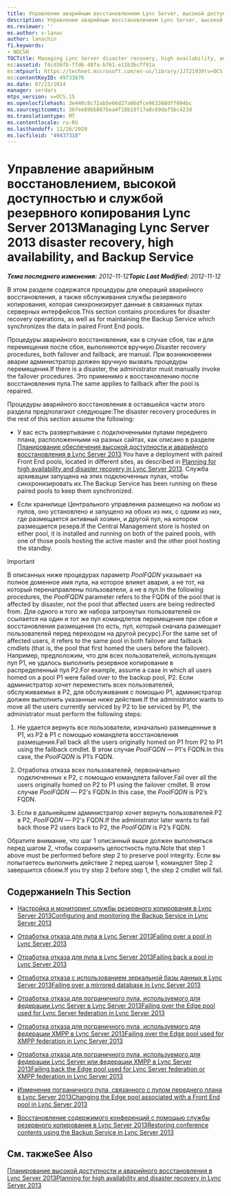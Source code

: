 ```yaml
---
title: Управление аварийным восстановлением Lync Server, высокой доступностью и службой резервного копирования
description: Управление аварийным восстановлением Lync Server, высокой доступностью и службой резервного копирования.
ms.reviewer: ''
ms.author: v-lanac
author: lanachin
f1.keywords:
- NOCSH
TOCTitle: Managing Lync Server disaster recovery, high availability, and Backup Service
ms:assetid: f4cd36fb-ffd6-48fa-b761-e11b3bcff91a
ms:mtpsurl: https://technet.microsoft.com/en-us/library/JJ721939(v=OCS.15)
ms:contentKeyID: 49733876
ms.date: 07/23/2014
manager: serdars
mtps_version: v=OCS.15
ms.openlocfilehash: 3e440c8c72ab5e66d27a86dfce963368dff804bc
ms.sourcegitcommit: 36fee89bb887bea4f18b19f17a8c69daf5bc423d
ms.translationtype: MT
ms.contentlocale: ru-RU
ms.lasthandoff: 11/26/2020
ms.locfileid: "49437318"
---
```

# <a name="managing-lync-server-2013-disaster-recovery-high-availability-and-backup-service"></a><span data-ttu-id="98f05-103">Управление аварийным восстановлением, высокой доступностью и службой резервного копирования Lync Server 2013</span><span class="sxs-lookup"><span data-stu-id="98f05-103">Managing Lync Server 2013 disaster recovery, high availability, and Backup Service</span></span>

<div data-xmlns="http://www.w3.org/1999/xhtml">

<div class="topic" data-xmlns="http://www.w3.org/1999/xhtml" data-msxsl="urn:schemas-microsoft-com:xslt" data-cs="https://msdn.microsoft.com/">

<div data-asp="https://msdn2.microsoft.com/asp">



</div>

<div id="mainSection">

<div id="mainBody"><span data-ttu-id="98f05-104">

<span> </span></span><span class="sxs-lookup"><span data-stu-id="98f05-104">

<span> </span></span></span>

<span data-ttu-id="98f05-105">_**Тема последнего изменения:** 2012-11-12_</span><span class="sxs-lookup"><span data-stu-id="98f05-105">_**Topic Last Modified:** 2012-11-12_</span></span>

<span data-ttu-id="98f05-106">В этом разделе содержатся процедуры для операций аварийного восстановления, а также обслуживания службы резервного копирования, которая синхронизирует данные в связанных пулах серверных интерфейсов.</span><span class="sxs-lookup"><span data-stu-id="98f05-106">This section contains procedures for disaster recovery operations, as well as for maintaining the Backup Service which synchronizes the data in paired Front End pools.</span></span>

<span data-ttu-id="98f05-107">Процедуры аварийного восстановления, как в случае сбоя, так и для перемещения после сбоя, выполняются вручную.</span><span class="sxs-lookup"><span data-stu-id="98f05-107">Disaster recovery procedures, both failover and failback, are manual.</span></span> <span data-ttu-id="98f05-108">При возникновении аварии администратор должен вручную вызвать процедуры перемещения.</span><span class="sxs-lookup"><span data-stu-id="98f05-108">If there is a disaster, the administrator must manually invoke the failover procedures.</span></span> <span data-ttu-id="98f05-109">Это применимо к восстановлению после восстановления пула.</span><span class="sxs-lookup"><span data-stu-id="98f05-109">The same applies to failback after the pool is repaired.</span></span>

<span data-ttu-id="98f05-110">Процедуры аварийного восстановления в оставшейся части этого раздела предполагают следующее:</span><span class="sxs-lookup"><span data-stu-id="98f05-110">The disaster recovery procedures in the rest of this section assume the following:</span></span>

  - <span data-ttu-id="98f05-111">У вас есть развертывание с подключенными пулами переднего плана, расположенными на разных сайтах, как описано в разделе [Планирование обеспечения высокой доступности и аварийного восстановления в Lync Server 2013](lync-server-2013-planning-for-high-availability-and-disaster-recovery.md).</span><span class="sxs-lookup"><span data-stu-id="98f05-111">You have a deployment with paired Front End pools, located in different sites, as described in [Planning for high availability and disaster recovery in Lync Server 2013](lync-server-2013-planning-for-high-availability-and-disaster-recovery.md).</span></span> <span data-ttu-id="98f05-112">Служба архивации запущена на этих подключенных пулах, чтобы синхронизировать их.</span><span class="sxs-lookup"><span data-stu-id="98f05-112">The Backup Service has been running on these paired pools to keep them synchronized.</span></span>

  - <span data-ttu-id="98f05-113">Если хранилище Центрального управления размещено на любом из пулов, оно установлено и запущено на обоих из них, с одним из них, где размещается активный хозяин, и другой пул, на котором размещается резерв.</span><span class="sxs-lookup"><span data-stu-id="98f05-113">If the Central Management store is hosted on either pool, it is installed and running on both of the paired pools, with one of those pools hosting the active master and the other pool hosting the standby.</span></span>

<div>


> [!IMPORTANT]
> <span data-ttu-id="98f05-114">В описанных ниже процедурах параметр <EM>PoolFQDN</EM> указывает на полное доменное имя пула, на которое влияет авария, а не тот, на который перенаправлены пользователи, а не в пул.</span><span class="sxs-lookup"><span data-stu-id="98f05-114">In the following procedures, the <EM>PoolFQDN</EM> parameter refers to the FQDN of the pool that is affected by disaster, not the pool that affected users are being redirected from.</span></span> <span data-ttu-id="98f05-115">Для одного и того же набора затронутых пользователей он ссылается на один и тот же пул командлетов перемещения при сбое и восстановления размещения (то есть, пул, который сначала размещает пользователей перед переходом на другой ресурс).</span><span class="sxs-lookup"><span data-stu-id="98f05-115">For the same set of affected users, it refers to the same pool in both failover and failback cmdlets (that is, the pool that first homed the users before the failover).</span></span><BR><span data-ttu-id="98f05-116">Например, предположим, что для всех пользователей, использующих пул P1, не удалось выполнить резервное копирование в распределенный пул P2.</span><span class="sxs-lookup"><span data-stu-id="98f05-116">For example, assume a case in which all users homed on a pool P1 were failed over to the backup pool, P2.</span></span> <span data-ttu-id="98f05-117">Если администратор хочет переместить всех пользователей, обслуживаемых в P2, для обслуживания с помощью P1, администратор должен выполнить указанные ниже действия.</span><span class="sxs-lookup"><span data-stu-id="98f05-117">If the administrator wants to move all the users currently serviced by P2 to be serviced by P1, the administrator must perform the following steps:</span></span> 
> <OL>
> <LI>
> <P><span data-ttu-id="98f05-118">Не удается вернуть все пользователи, изначально размещенные в P1, из P2 в P1 с помощью командлета восстановления размещения.</span><span class="sxs-lookup"><span data-stu-id="98f05-118">Fail back all the users originally homed on P1 from P2 to P1 using the failback cmdlet.</span></span> <span data-ttu-id="98f05-119">В этом случае <EM>PoolFQDN</EM> — P1's FQDN.</span><span class="sxs-lookup"><span data-stu-id="98f05-119">In this case, the <EM>PoolFQDN</EM> is P1’s FQDN.</span></span></P>
> <LI>
> <P><span data-ttu-id="98f05-120">Отработка отказа всех пользователей, первоначально подключенных к P2, с помощью командлета failover.</span><span class="sxs-lookup"><span data-stu-id="98f05-120">Fail over all the users originally homed on P2 to P1 using the failover cmdlet.</span></span> <span data-ttu-id="98f05-121">В этом случае <EM>PoolFQDN</EM> — P2's FQDN.</span><span class="sxs-lookup"><span data-stu-id="98f05-121">In this case, the <EM>PoolFQDN</EM> is P2’s FQDN.</span></span></P>
> <LI>
> <P><span data-ttu-id="98f05-122">Если в дальнейшем администратор хочет вернуть пользователей P2 в P2, <EM>PoolFQDN</EM> — P2's FQDN.</span><span class="sxs-lookup"><span data-stu-id="98f05-122">If the administrator later wants to fail back those P2 users back to P2, the <EM>PoolFQDN</EM> is P2’s FQDN.</span></span></P></LI></OL><span data-ttu-id="98f05-123">Обратите внимание, что шаг 1 описанный выше должен выполняться перед шагом 2, чтобы сохранить целостность пула.</span><span class="sxs-lookup"><span data-stu-id="98f05-123">Note that step 1 above must be performed before step 2 to preserve pool integrity.</span></span> <span data-ttu-id="98f05-124">Если вы попытаетесь выполнить действие 2 перед шагом 1, командлет Step 2 завершится сбоем.</span><span class="sxs-lookup"><span data-stu-id="98f05-124">If you try step 2 before step 1, the step 2 cmdlet will fail.</span></span>



</div>

<div>

## <a name="in-this-section"></a><span data-ttu-id="98f05-125">Содержание</span><span class="sxs-lookup"><span data-stu-id="98f05-125">In This Section</span></span>

  - [<span data-ttu-id="98f05-126">Настройка и мониторинг службы резервного копирования в Lync Server 2013</span><span class="sxs-lookup"><span data-stu-id="98f05-126">Configuring and monitoring the Backup Service in Lync Server 2013</span></span>](lync-server-2013-configuring-and-monitoring-the-backup-service.md)

  - [<span data-ttu-id="98f05-127">Отработка отказа для пула в Lync Server 2013</span><span class="sxs-lookup"><span data-stu-id="98f05-127">Failing over a pool in Lync Server 2013</span></span>](lync-server-2013-failing-over-a-pool.md)

  - [<span data-ttu-id="98f05-128">Отработка отказа для пула в Lync Server 2013</span><span class="sxs-lookup"><span data-stu-id="98f05-128">Failing back a pool in Lync Server 2013</span></span>](lync-server-2013-failing-back-a-pool.md)

  - [<span data-ttu-id="98f05-129">Отработка отказа с использованием зеркальной базы данных в Lync Server 2013</span><span class="sxs-lookup"><span data-stu-id="98f05-129">Failing over a mirrored database in Lync Server 2013</span></span>](lync-server-2013-failing-over-a-mirrored-database.md)

  - [<span data-ttu-id="98f05-130">Отработка отказа для пограничного пула, используемого для федерации Lync Server в Lync Server 2013</span><span class="sxs-lookup"><span data-stu-id="98f05-130">Failing over the Edge pool used for Lync Server federation in Lync Server 2013</span></span>](lync-server-2013-failing-over-the-edge-pool-used-for-lync-server-federation.md)

  - [<span data-ttu-id="98f05-131">Отработка отказа для пограничного пула, используемого для федерации XMPP в Lync Server 2013</span><span class="sxs-lookup"><span data-stu-id="98f05-131">Failing over the Edge pool used for XMPP federation in Lync Server 2013</span></span>](lync-server-2013-failing-over-the-edge-pool-used-for-xmpp-federation.md)

  - [<span data-ttu-id="98f05-132">Отработка отказа для пограничного пула, используемого для федерации Lync Server или федерации XMPP в Lync Server 2013</span><span class="sxs-lookup"><span data-stu-id="98f05-132">Failing back the Edge pool used for Lync Server federation or XMPP federation in Lync Server 2013</span></span>](lync-server-2013-failing-back-the-edge-pool-used-for-lync-server-federation-or-xmpp-federation.md)

  - [<span data-ttu-id="98f05-133">Изменение пограничного пула, связанного с пулом переднего плана в Lync Server 2013</span><span class="sxs-lookup"><span data-stu-id="98f05-133">Changing the Edge pool associated with a Front End pool in Lync Server 2013</span></span>](lync-server-2013-changing-the-edge-pool-associated-with-a-front-end-pool.md)

  - [<span data-ttu-id="98f05-134">Восстановление содержимого конференций с помощью службы резервного копирования в Lync Server 2013</span><span class="sxs-lookup"><span data-stu-id="98f05-134">Restoring conference contents using the Backup Service in Lync Server 2013</span></span>](lync-server-2013-restoring-conference-contents-using-the-backup-service.md)

</div>

<div>

## <a name="see-also"></a><span data-ttu-id="98f05-135">См. также</span><span class="sxs-lookup"><span data-stu-id="98f05-135">See Also</span></span>


[<span data-ttu-id="98f05-136">Планирование высокой доступности и аварийного восстановления в Lync Server 2013</span><span class="sxs-lookup"><span data-stu-id="98f05-136">Planning for high availability and disaster recovery in Lync Server 2013</span></span>](lync-server-2013-planning-for-high-availability-and-disaster-recovery.md)  
  

<span data-ttu-id="98f05-137"></div>

</div>

<span> </span>

</div>

</div>

</span><span class="sxs-lookup"><span data-stu-id="98f05-137"></div>

</div>

<span> </span>

</div>

</div>

</span></span></div>

